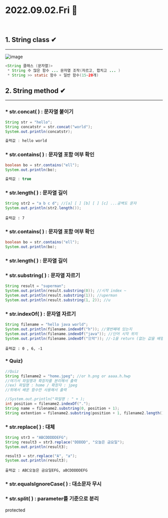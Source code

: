 # 2022.09.02.Fri 📅
<br>

## 1. String class ✔
-----------------------------
![image](https://user-images.githubusercontent.com/111114507/188033391-7b9f837f-2c3f-4b23-8351-8cd276a946e5.png)

```java
<String 클래스 (문자열)>
 * String 수 많은 함수 ... 문자열 조작(자르고, 합치고 ... )
 * String >> static 함수 + 일반 함수(15~20개) 
 ```

## 2. String method ✔
-----------------------------
### * str.concat( ) : 문자열 붙이기
```java
String str = "hello";
String concatstr = str.concat("world");
System.out.println(concatstr);
```

```java
출력값 : hello world
```

### * str.contains( ) : 문자열 포함 여부 확인
```java
boolean bo = str.contains("ell");
System.out.println(bo);
```

``` java
출력값 : true
```
### * str.length( ) : 문자열 길이
```java
String str2 = "a b c d"; //[a] [ ] [b] [ ] [c] ...공백도 문자
System.out.println(str2.length());
```
```
출력값 : 7
```
### * str.contains( ) : 문자열 포함 여부 확인
```java
boolean bo = str.contains("ell");
System.out.println(bo);
```

### * str.length( ) : 문자열 길이

### * str.substring( ) : 문자열 자르기
```java
String result = "superman";
System.out.println(result.substring(0)); //시작 index ~
System.out.println(result.substring(1)); //uperman
System.out.println(result.substring(1, 2)); //u
```
### * str.indexOf( ) : 문자열 자르기
``` java
String filename = "hello java world";
System.out.println(filename.indexOf("h")); //몇번째에 있는지
System.out.println(filename.indexOf("java")); //단어 시작 위치
System.out.println(filename.indexOf("으악")); //-1을 return (없는 값을 배열에서 찾을 때)
```
```
출력값 : 0 , 6, -1
```

### * Quiz)
```java
//Quiz
String filename2 = "home.jpeg"; //or h.png or aaaa.h.hwp
//여기서 파일명과 확장자를 분리해서 출력
//ex) 파일명 : home / 확장자 : jpeg
//위에서 배운 함수만 사용해서 출력

//System.out.println("파일명 : " + );
int position = filename2.indexOf(".");
String name = filename2.substring(0, position + 1);
String extention = filename2.substring(position + 1, filename2.length());
```

### * str.replace( ) : 대체
```java
String str3 = "ABCDDDDDEFG";
String result3 = str3.replace("DDDDD", "오늘은 금요일");
System.out.println(result3);

result3 = str.replace("A", "a");
System.out.println(result3);
```

```
출력값 : ABC오늘은 금요일EFG, aBCDDDDDEFG
```
### * str.equalsIgnoreCase( ) : 대소문자 무시
### * str.split( ) : parameter를 기준으로 분리




protected
